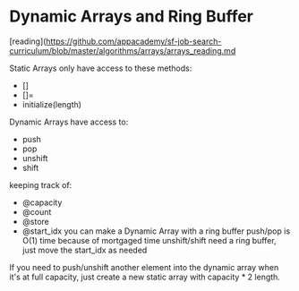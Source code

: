 # Dynamic Arrays and Ring Buffer

[reading](https://github.com/appacademy/sf-job-search-curriculum/blob/master/algorithms/arrays/arrays_reading.md

Static Arrays only have access to these methods:

* []
* []=
* initialize(length)

Dynamic Arrays have access to:

* push
* pop
* unshift
* shift

keeping track of:

* @capacity
* @count
* @store
* @start_idx
  you can make a Dynamic Array with a ring buffer
  push/pop is O(1) time because of mortgaged time
  unshift/shift need a ring buffer, just move the start_idx as needed

If you need to push/unshift another element into the dynamic array when it's at full capacity, just create a new static array with capacity \* 2 length.
